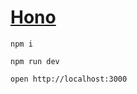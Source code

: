 # [Hono](https://hono.dev/)

```
npm i
```

```
npm run dev
```

```
open http://localhost:3000
```
